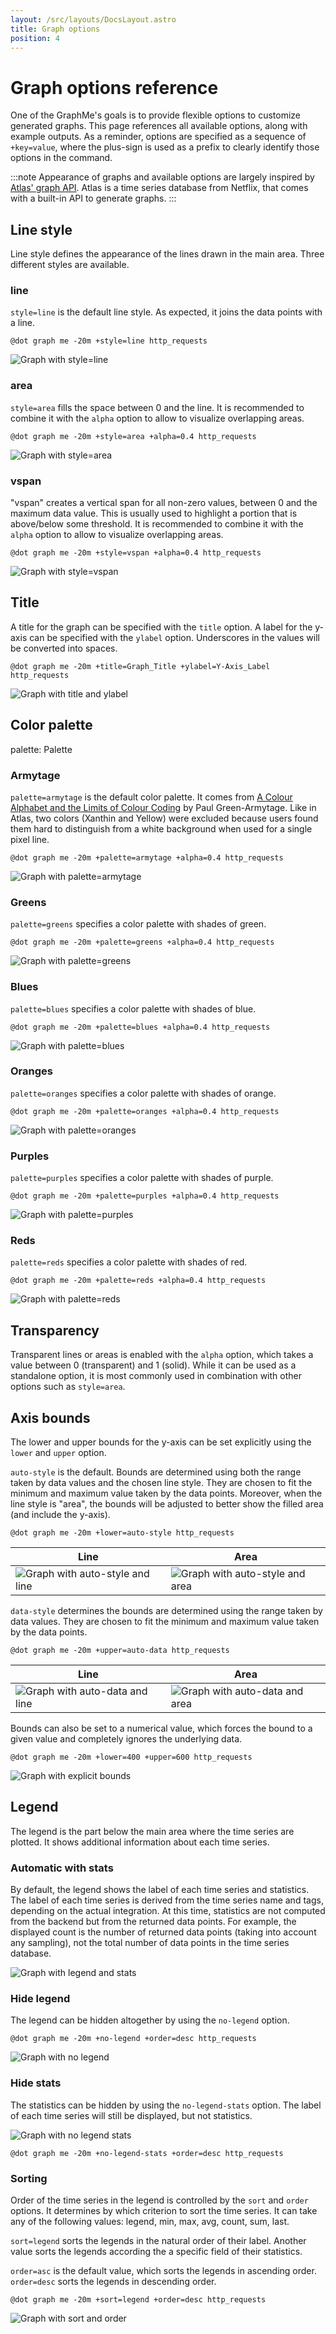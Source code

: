 ```yaml
---
layout: /src/layouts/DocsLayout.astro
title: Graph options
position: 4
---
```


# Graph options reference

One of the GraphMe's goals is to provide flexible options to customize generated graphs.
This page references all available options, along with example outputs.
As a reminder, options are specified as a sequence of `+key=value`, where the plus-sign is used as a prefix to clearly identify those options in the command.

:::note
Appearance of graphs and available options are largely inspired by [Atlas' graph API](https://netflix.github.io/atlas-docs/api/graph/graph/).
Atlas is a time series database from Netflix, that comes with a built-in API to generate graphs.
:::

## Line style

Line style defines the appearance of the lines drawn in the main area.
Three different styles are available.

### line
`style=line` is the default line style.
As expected, it joins the data points with a line.

```
@dot graph me -20m +style=line http_requests
```

![Graph with style=line](/images/graphs/line-style-line.png)

### area
`style=area` fills the space between 0 and the line.
It is recommended to combine it with the `alpha` option to allow to visualize overlapping areas.

```
@dot graph me -20m +style=area +alpha=0.4 http_requests
```

![Graph with style=area](/images/graphs/line-style-area.png)

### vspan

"vspan" creates a vertical span for all non-zero values, between 0 and the maximum data value.
This is usually used to highlight a portion that is above/below some threshold.
It is recommended to combine it with the `alpha` option to allow to visualize overlapping areas.

```
@dot graph me -20m +style=vspan +alpha=0.4 http_requests
```

![Graph with style=vspan](/images/graphs/line-style-vspan.png)

## Title

A title for the graph can be specified with the `title` option.
A label for the y-axis can be specified with the `ylabel` option.
Underscores in the values will be converted into spaces.

```
@dot graph me -20m +title=Graph_Title +ylabel=Y-Axis_Label http_requests
```

![Graph with title and ylabel](/images/graphs/title-and-ylabel.png)

## Color palette

palette: Palette

### Armytage

`palette=armytage` is the default color palette.
It comes from [A Colour Alphabet and the Limits of Colour Coding](https://aic-color.org/journal/previous_archivosv5jaic_v5_06.pdf) by Paul Green-Armytage.
Like in Atlas, two colors (Xanthin and Yellow) were excluded because users found them hard to distinguish from a white background when used for a single pixel line.

```
@dot graph me -20m +palette=armytage +alpha=0.4 http_requests
```

![Graph with palette=armytage](/images/graphs/palette-armytage.png)

### Greens

`palette=greens` specifies a color palette with shades of green.

```
@dot graph me -20m +palette=greens +alpha=0.4 http_requests
```

![Graph with palette=greens](/images/graphs/palette-greens.png)

### Blues

`palette=blues` specifies a color palette with shades of blue.

```
@dot graph me -20m +palette=blues +alpha=0.4 http_requests
```

![Graph with palette=blues](/images/graphs/palette-blues.png)

### Oranges

`palette=oranges` specifies a color palette with shades of orange.

```
@dot graph me -20m +palette=oranges +alpha=0.4 http_requests
```

![Graph with palette=oranges](/images/graphs/palette-oranges.png)

### Purples

`palette=purples` specifies a color palette with shades of purple.

```
@dot graph me -20m +palette=purples +alpha=0.4 http_requests
```

![Graph with palette=purples](/images/graphs/palette-purples.png)

### Reds

`palette=reds` specifies a color palette with shades of red.

```
@dot graph me -20m +palette=reds +alpha=0.4 http_requests
```

![Graph with palette=reds](/images/graphs/palette-reds.png)

## Transparency

Transparent lines or areas is enabled with the `alpha` option, which takes a value between 0 (transparent) and 1 (solid).
While it can be used as a standalone option, it is most commonly used in combination with other options such as `style=area`.

## Axis bounds

The lower and upper bounds for the y-axis can be set explicitly using the `lower` and `upper` option.

`auto-style` is the default.
Bounds are determined using both the range taken by data values and the chosen line style.
They are chosen to fit the minimum and maximum value taken by the data points.
Moreover, when the line style is "area", the bounds will be adjusted to better show the filled area (and include the y-axis).

```
@dot graph me -20m +lower=auto-style http_requests
```

| Line     | Area          |
|----------|---------------|
| ![Graph with auto-style and line](/images/graphs/bounds-auto-style-line.png) | ![Graph with auto-style and area](/images/graphs/bounds-auto-style-area.png) |

`data-style` determines the bounds are determined using the range taken by data values.
They are chosen to fit the minimum and maximum value taken by the data points.

```
@dot graph me -20m +upper=auto-data http_requests
```

| Line     | Area          |
|----------|---------------|
| ![Graph with auto-data and line](/images/graphs/bounds-auto-data-line.png) | ![Graph with auto-data and area](/images/graphs/bounds-auto-data-area.png) |

Bounds can also be set to a numerical value, which forces the bound to a given value and completely ignores the underlying data.

```
@dot graph me -20m +lower=400 +upper=600 http_requests
```

![Graph with explicit bounds](/images/graphs/bounds-explicit.png)

## Legend

The legend is the part below the main area where the time series are plotted.
It shows additional information about each time series.

### Automatic with stats

By default, the legend shows the label of each time series and statistics.
The label of each time series is derived from the time series name and tags, depending on the actual integration.
At this time, statistics are not computed from the backend but from the returned data points.
For example, the displayed count is the number of returned data points (taking into account any sampling), not the total number of data points in the time series database.

![Graph with legend and stats](/images/graphs/legend-with-stats.png)

### Hide legend

The legend can be hidden altogether by using the `no-legend` option.

```
@dot graph me -20m +no-legend +order=desc http_requests
```

![Graph with no legend](/images/graphs/no-legend.png)

### Hide stats

The statistics can be hidden by using the `no-legend-stats` option.
The label of each time series will still be displayed, but not statistics.

![Graph with no legend stats](/images/graphs/no-legend-stats.png)

```
@dot graph me -20m +no-legend-stats +order=desc http_requests
```

### Sorting

Order of the time series in the legend is controlled by the `sort` and `order` options.
It determines by which criterion to sort the time series.
It can take any of the following values: legend, min, max, avg, count, sum, last.

`sort=legend` sorts the legends in the natural order of their label.
Another value sorts the legends according the a specific field of their statistics.

`order=asc` is the default value, which sorts the legends in ascending order.
`order=desc` sorts the legends in descending order.

```
@dot graph me -20m +sort=legend +order=desc http_requests
```

![Graph with sort and order](/images/graphs/sort-and-order.png)